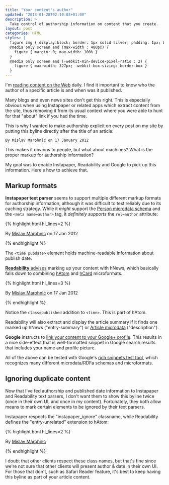 ```yaml
---
title: "Your content's author"
updated: "2013-01-28T02:10:03+01:00"
description: >
  Take control of authorship information on content that you create.
layout: post
categories: HTML
styles: |
  figure img { display:block; border: 1px solid silver; padding: 1px; border-radius: 2px; max-width: 100% }
  @media only screen and (max-width : 480px) {
    figure { margin: 0; max-width: 100% }
  }
  @media only screen and (-webkit-min-device-pixel-ratio : 2) {
    figure { max-width: 327px; -webkit-box-sizing: border-box }
  }
---
```


I'm [reading content on the Web](/instapaper/) daily. I find it important to
know who the author of a specific article is and when was it published.

Many blogs and even news sites don't get this right. This is especially obvious
when using Instapaper or related apps which extract content from the site, thus
removing it from its usual context where you were able to hunt for that "about"
link if you had the time.

This is why I wanted to make authorship explicit on every post on my site by
putting this byline directly after the title of an article:

    By Mislav Marohnić on 17 January 2012

This makes it obvious to people, but what about machines? What is the proper
markup for authorship information?

My goal was to enable Instapaper, Readability and Google to pick up this
information. Here's how to achieve that.

## Markup formats

**Instapaper text parser** seems to support multiple different markup formats
for authorship information, although it was difficult to test reliably due to
its caching strategy. While it *might* support the [Person microdata
schema][person] and the `<meta name=author>` tag, it *definitely supports* the
`rel=author` attribute:

{% highlight html hl_lines=2 %}
<p>
  By <a href="/" rel=author lang=hr>Mislav Marohnić</a>
  on <time pubdate datetime="...">17 Jan 2012</time>
</p>
{% endhighlight %}

The `<time pubdate>` element holds machine-readable information about publish date.

[**Readability** advises][readability] marking up your content with hNews, which
basically falls down to combining [hAtom][] and [hCard][] microformats.

{% highlight html hl_lines=3 %}
<article class=hentry>
  <p class="author vcard">
    By <a href="/" class=fn lang=hr>Mislav Marohnić</a>
    on <time pubdate class=published datetime="...">17 Jan 2012</time>
  </p>
</article>
{% endhighlight %}

Notice the `class=published` addition to `<time>`. This is part of hAtom.

Readability will also extract and display the article summary if it finds one
marked up hNews ("entry-summary") or [Article microdata][article]
("description").

**Google** instructs to [link your content to your Google+ profile][author].
This results in a nice side-effect that is well-formatted snippet in Google
search results that includes your name and profile picture.

All of the above can be tested with Google's [rich snippets test tool][tool],
which recognizes many different microdata/RDFa schemas and microformats.

## Ignoring duplicate content

Now that I've fed authorship and published date information to Instapaper and
Readability text parsers, I don't want them to show this byline twice (once in
their own UI, and once in my content). Fortunately, they both allow means to
mark certain elements to be ignored by their text parsers.

Instapaper respects the "instapaper_ignore" classname, while Readability
defines the "entry-unrelated" extension to hAtom:

{% highlight html hl_lines=2 %}
<article class=hentry>
  <p class="instapaper_ignore entry-unrelated">
    By <a href="/" lang=hr>Mislav Marohnić</a>
  </p>
</article>
{% endhighlight %}

I doubt that other clients respect these class names, but that's fine since
we're not sure that other clients will present author & date in their own UI.
For those that don't, such as Safari Reader feature, it's best to keep having
this byline as part of your article content.


  [tool]: http://www.google.com/webmasters/tools/richsnippets

  [author]: http://support.google.com/webmasters/bin/answer.py?hl=en&answer=1408986
    "Author information in search results"

  [readability]: http://www.readability.com/developers/guidelines
    "Readability article publishing guidelines"

  [person]: http://schema.org/Person
  [article]: http://schema.org/Article
  [hAtom]: http://microformats.org/wiki/hatom
  [hCard]: http://microformats.org/wiki/hcard
